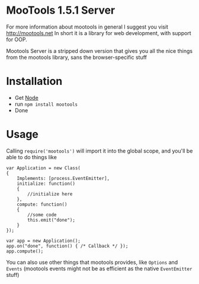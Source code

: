 # MooTools 1.5.1 Server

For more information about mootools in general I suggest you visit http://mootools.net
In short it is a library for web development, with support for OOP.

Mootools Server is a stripped down version that gives you all the nice things from the mootools library, sans the browser-specific stuff

# Installation

* Get [Node](http://nodejs.org/)
* run `npm install mootools`
* Done

# Usage

Calling `require('mootools')` will import it into the global scope, and you'll be able to do things like

    var Application = new Class(
    {
        Implements: [process.EventEmitter],
        initialize: function()
        {
            //initialize here
        },
        compute: function()
        {
            //some code
            this.emit("done");
        }
    });

    var app = new Application();
    app.on("done", function() { /* Callback */ });
    app.compute();

You can also use other things that mootools provides, like `Options` and `Events` (mootools events might not be as efficient as the native `EventEmitter` stuff)

